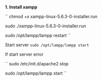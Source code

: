 **1. Install xampp**

``
chmod +x xampp-linux-5.6.3-0-installer.run

sudo ./xampp-linux-5.6.3-0-installer.run

sudo /opt/lampp/lampp restart
``

Start server
``
sudo /opt/lampp/lampp start
``


If start server error

``
sudo /etc/init.d/apache2 stop   

sudo /opt/lampp/lampp start
``
